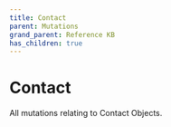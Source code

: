 ```yaml
---
title: Contact
parent: Mutations
grand_parent: Reference KB
has_children: true
---
```


# Contact

All mutations relating to Contact Objects.

